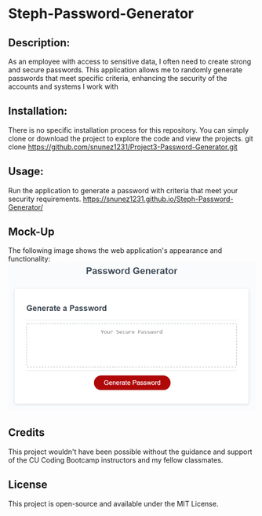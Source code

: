 # Steph-Password-Generator

## Description:

As an employee with access to sensitive data, I often need to create strong and secure passwords. This application allows me to randomly generate passwords that meet specific criteria, enhancing the security of the accounts and systems I work with

## Installation:
There is no specific installation process for this repository. You can simply clone or download the project to explore the code and view the projects. git clone https://github.com/snunez1231/Project3-Password-Generator.git 

## Usage:

Run the application to generate a password with criteria that meet your security requirements. https://snunez1231.github.io/Steph-Password-Generator/


## Mock-Up
The following image shows the web application's appearance and functionality:
![The Password Generator application displays a red button to "Generate Password".](/assets/03-javascript-homework-demo.png)

## Credits
This project wouldn't have been possible without the guidance and support of the CU Coding Bootcamp instructors and my fellow classmates. 

## License
This project is open-source and available under the MIT License.
